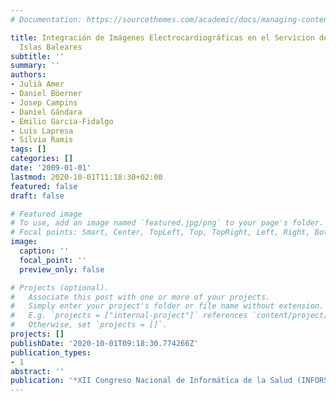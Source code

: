 ```yaml
---
# Documentation: https://sourcethemes.com/academic/docs/managing-content/

title: Integración de Imágenes Electrocardiográficas en el Servicion de Salud de las
  Islas Baleares
subtitle: ''
summary: ''
authors:
- Julià Amer
- Daniel Böerner
- Josep Campins
- Daniel Gándara
- Emilio Garcia-Fidalgo
- Luis Lapresa
- Silvia Ramis
tags: []
categories: []
date: '2009-01-01'
lastmod: 2020-10-01T11:18:30+02:00
featured: false
draft: false

# Featured image
# To use, add an image named `featured.jpg/png` to your page's folder.
# Focal points: Smart, Center, TopLeft, Top, TopRight, Left, Right, BottomLeft, Bottom, BottomRight.
image:
  caption: ''
  focal_point: ''
  preview_only: false

# Projects (optional).
#   Associate this post with one or more of your projects.
#   Simply enter your project's folder or file name without extension.
#   E.g. `projects = ["internal-project"]` references `content/project/deep-learning/index.md`.
#   Otherwise, set `projects = []`.
projects: []
publishDate: '2020-10-01T09:18:30.774266Z'
publication_types:
- 1
abstract: ''
publication: '*XII Congreso Nacional de Informática de la Salud (INFORSALUD)*'
---
```

